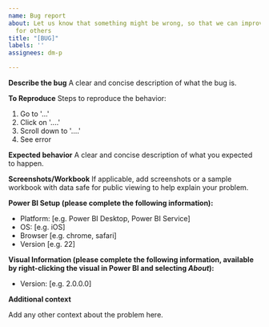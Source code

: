 ```yaml
---
name: Bug report
about: Let us know that something might be wrong, so that we can improve the visual
  for others
title: "[BUG]"
labels: ''
assignees: dm-p

---
```


**Describe the bug**
A clear and concise description of what the bug is.

**To Reproduce**
Steps to reproduce the behavior:
1. Go to '...'
2. Click on '....'
3. Scroll down to '....'
4. See error

**Expected behavior**
A clear and concise description of what you expected to happen.

**Screenshots/Workbook**
If applicable, add screenshots or a sample workbook with data safe for public viewing to help explain your problem.

**Power BI Setup (please complete the following information):**
 - Platform: [e.g. Power BI Desktop, Power BI Service]
 - OS: [e.g. iOS]
 - Browser [e.g. chrome, safari]
 - Version [e.g. 22]

**Visual Information (please complete the following information, available by right-clicking the visual in Power BI and selecting *About*):**
 - Version: [e.g. 2.0.0.0]

**Additional context**

Add any other context about the problem here.
